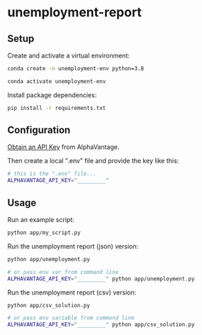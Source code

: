 # unemployment-report

## Setup

Create and activate a virtual environment:

```sh
conda create -n unemployment-env python=3.8

conda activate unemployment-env
```

Install package dependencies:

```sh
pip install -r requirements.txt
```

## Configuration

[Obtain an API Key](https://www.alphavantage.co/support/#api-key) from AlphaVantage.

Then create a local ".env" file and provide the key like this:

```sh
# this is the ".env" file...
ALPHAVANTAGE_API_KEY="_________"
```

## Usage

Run an example script:

```sh
python app/my_script.py
```

Run the unemployment report (json) version:

```sh
python app/unemployment.py

# or pass env var from command line
ALPHAVANTAGE_API_KEY="_________" python app/unemployment.py
```

Run the unemployment report (csv) version:

```sh
python app/csv_solution.py

# or pass env variable from command line
ALPHAVANTAGE_API_KEY="_________" python app/csv_solution.py
```
